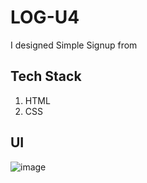 # LOG-U4
I designed Simple Signup from

## Tech Stack
1. HTML
2. CSS

## UI
![image](https://user-images.githubusercontent.com/88440439/152530632-984879df-12e5-4a81-8a58-ea00913fe514.png)
